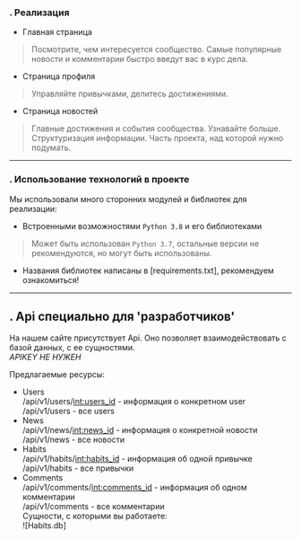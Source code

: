 ### . Реализация ###
* Главная страница
> Посмотрите, чем интересуется сообщество. Самые популярные новости и комментарии быстро введут вас в курс дела.
* Страница профиля
> Управляйте привычками, делитесь достижениями.
* Страница новостей
> Главные достижения и события сообщества. Узнавайте больше.
> Структуризация информации. Часть проекта, над которой нужно подумать.

---

### . Использование технологий в проекте ###
Мы использовали много сторонних модулей и библиотек для реализации:
* Встроенными возможностями `Python 3.8` и его библиотеками
> Может быть использован `Python 3.7`, остальные версии не рекомендуются, но могут быть использованы.
* Названия библиотек написаны в [requirements.txt], рекомендуем ознакомиться!

---



## . Api специально для 'разработчиков' ##
На нашем сайте присутствует Api. Оно позволяет взаимодействовать с базой данных, с ее сущностями.  
_APIKEY НЕ НУЖЕН_  

 Предлагаемые ресурсы:  
 * Users  
 /api/v1/users/<int:users_id> - информация о конкретном user  
/api/v1/users - все users  
 * News  
/api/v1/news/<int:news_id>  - информация о конкретной новости  
 /api/v1/news - все новости  
 * Habits  
 /api/v1/habits/<int:habits_id> - информация об одной привычке  
 /api/v1/habits - все привычки  
 * Comments  
 /api/v1/comments/<int:comments_id> - информация об одном комментарии  
 /api/v1/comments - все комментарии   
Сущности, с которыми вы работаете:  
![Habits.db]

